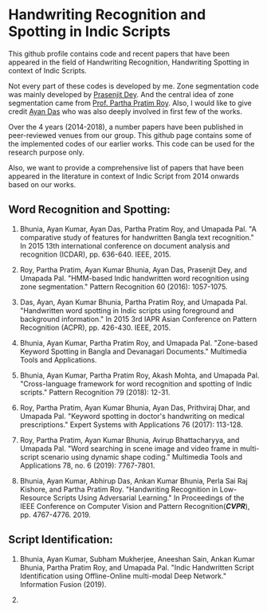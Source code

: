 # Handwriting Recognition and Spotting in Indic Scripts
This github profile contains code and recent papers that have been appeared in the field of Handwriting Recognition, Handwriting Spotting in context of Indic Scripts. 

Not every part of these codes is developed by me. Zone segmentation code was mainly developed by [Prasenjit Dey](https://scholar.google.co.in/citations?user=SOtY4GUAAAAJ&hl=en). And the central idea of zone segmentation came from [Prof. Partha Pratim Roy](https://scholar.google.co.in/citations?user=moDpyKkAAAAJ&hl=en). Also, I would like to give credit [Ayan Das](https://scholar.google.co.in/citations?user=GsoQVuoAAAAJ&hl=en) who was also deeply involved in first few of the works. 

Over the 4 years (2014-2018), a number papers have been published in peer-reviewed venues from our group. This github page contains some of the implemented codes of our earlier works. This code can be used for the research purpose only. 

Also, we want to provide a comprehensive list of papers that have been appeared in the literature in context of Indic Script from 2014 onwards based on our works. 


## Word Recognition and Spotting:

1) Bhunia, Ayan Kumar, Ayan Das, Partha Pratim Roy, and Umapada Pal. "A comparative study of features for handwritten Bangla text recognition." In 2015 13th international conference on document analysis and recognition (ICDAR), pp. 636-640. IEEE, 2015.

2) Roy, Partha Pratim, Ayan Kumar Bhunia, Ayan Das, Prasenjit Dey, and Umapada Pal. "HMM-based Indic handwritten word recognition using zone segmentation." Pattern Recognition 60 (2016): 1057-1075.

3) Das, Ayan, Ayan Kumar Bhunia, Partha Pratim Roy, and Umapada Pal. "Handwritten word spotting in Indic scripts using foreground and background information." In 2015 3rd IAPR Asian Conference on Pattern Recognition (ACPR), pp. 426-430. IEEE, 2015.

4) Bhunia, Ayan Kumar, Partha Pratim Roy, and Umapada Pal. "Zone-based Keyword Spotting in Bangla and Devanagari Documents." Multimedia Tools and Applications.

5) Bhunia, Ayan Kumar, Partha Pratim Roy, Akash Mohta, and Umapada Pal. "Cross-language framework for word recognition and spotting of Indic scripts." Pattern Recognition 79 (2018): 12-31.

6) Roy, Partha Pratim, Ayan Kumar Bhunia, Ayan Das, Prithviraj Dhar, and Umapada Pal. "Keyword spotting in doctor's handwriting on medical prescriptions." Expert Systems with Applications 76 (2017): 113-128.

7) Roy, Partha Pratim, Ayan Kumar Bhunia, Avirup Bhattacharyya, and Umapada Pal. "Word searching in scene image and video frame in multi-script scenario using dynamic shape coding." Multimedia Tools and Applications 78, no. 6 (2019): 7767-7801.

8) Bhunia, Ayan Kumar, Abhirup Das, Ankan Kumar Bhunia, Perla Sai Raj Kishore, and Partha Pratim Roy. "Handwriting Recognition in Low-Resource Scripts Using Adversarial Learning." In Proceedings of the IEEE Conference on Computer Vision and Pattern Recognition(***CVPR***), pp. 4767-4776. 2019.



## Script Identification:

1) Bhunia, Ayan Kumar, Subham Mukherjee, Aneeshan Sain, Ankan Kumar Bhunia, Partha Pratim Roy, and Umapada Pal. "Indic Handwritten Script Identification using Offline-Online multi-modal Deep Network." Information Fusion (2019). 

2) 


